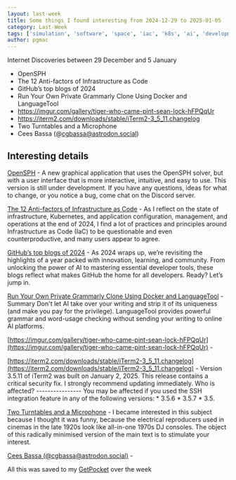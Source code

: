 ```yaml
---
layout: last-week
title: Some things I found interesting from 2024-12-29 to 2025-01-05
category: Last-Week
tags: ['simulation', 'software', 'space', 'iac', 'k8s', 'ai', 'development', 'github', 'ai', 'host your own', 'books', 'funny', 'cyber', 'security', 'ssh', 'audio', 'movies']
author: pgmac
---
```


Internet Discoveries between 29 December and  5 January
- OpenSPH
- The 12 Anti-factors of Infrastructure as Code
- GitHub’s top blogs of 2024
- Run Your Own Private Grammarly Clone Using Docker and LanguageTool
- https://imgur.com/gallery/tiger-who-came-pint-sean-lock-hFPQqUr
- https://iterm2.com/downloads/stable/iTerm2-3_5_11.changelog
- Two Turntables and a Microphone
- Cees Bassa (@cgbassa@astrodon.social)

## Interesting details

<a name='OpenSPH'>[OpenSPH](https://pavelsevecek.github.io/)</a> - A new graphical application that uses the OpenSPH solver, but with a user interface that is more interactive, intuitive, and easy to use. This version is still under development. If you have any questions, ideas for what to change, or you notice a bug, come chat on the Discord server.

<a name='The 12 Anti-factors of Infrastructure as Code'>[The 12 Anti-factors of Infrastructure as Code](https://itnext.io/the-12-anti-factors-of-infrastructure-as-code-acb52fba3ae0)</a> - As I reflect on the state of infrastructure, Kubernetes, and application configuration, management, and operations at the end of 2024, I find a lot of practices and principles around Infrastructure as Code (IaC) to be questionable and even counterproductive, and many users appear to agree.

<a name='GitHub’s top blogs of 2024'>[GitHub’s top blogs of 2024](https://github.blog/developer-skills/githubs-top-blog-posts-of-2024/)</a> - As 2024 wraps up, we’re revisiting the highlights of a year packed with innovation, learning, and community. From unlocking the power of AI to mastering essential developer tools, these blogs reflect what makes GitHub the home for all developers. Ready? Let’s jump in.

<a name='Run Your Own Private Grammarly Clone Using Docker and LanguageTool'>[Run Your Own Private Grammarly Clone Using Docker and LanguageTool](https://www.howtogeek.com/run-your-own-private-grammarly-clone-using-docker-and-languagetool/)</a> - Summary Don't let AI take over your writing and strip it of its uniqueness (and make you pay for the privilege). LanguageTool provides powerful grammar and word-usage checking without sending your writing to online AI platforms.

<a name='https://imgur.com/gallery/tiger-who-came-pint-sean-lock-hFPQqUr'>[https://imgur.com/gallery/tiger-who-came-pint-sean-lock-hFPQqUr](https://imgur.com/gallery/tiger-who-came-pint-sean-lock-hFPQqUr)</a> - 

<a name='https://iterm2.com/downloads/stable/iTerm2-3_5_11.changelog'>[https://iterm2.com/downloads/stable/iTerm2-3_5_11.changelog](https://iterm2.com/downloads/stable/iTerm2-3_5_11.changelog)</a> - Version 3.5.11 of iTerm2 was built on January 2, 2025. This release contains a critical security fix. I strongly recommend updating immediately. Who is affected? ---------------- You may be affected if you used the SSH integration feature in any of the following versions: * 3.5.6 * 3.5.7 * 3.5.

<a name='Two Turntables and a Microphone'>[Two Turntables and a Microphone](https://goodfuzzysounds.com/ma/docs/funnyversion.htm)</a> - I became interested in this subject because I thought it was funny, because the electrical reproducers used in cinemas in the late 1920s look like all-in-one 1970s DJ consoles. The object of this radically minimised version of the main text is to stimulate your interest.

<a name='Cees Bassa (@cgbassa@astrodon.social)'>[Cees Bassa (@cgbassa@astrodon.social)](https://astrodon.social/@cgbassa/113770318993975063)</a> - 

All this was saved to my [GetPocket](https://getpocket.com/) over the week